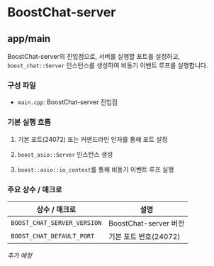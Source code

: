 # BoostChat-server

## app/main

BoostChat-server의 진입점으로, 서버를 실행할 포트를 설정하고, `boost_chat::Server` 인스턴스를 생성하여 비동기 이벤트 루프를 실행합니다.


### 구성 파일

- `main.cpp`: BoostChat-server 진입점


### 기본 실행 흐름

1. 기본 포트(24072) 또는 커맨드라인 인자를 통해 포트 설정

2. `boost_asio::Server` 인스턴스 생성

3. `boost::asio::io_context`를 통해 비동기 이벤트 루프 실행

### 주요 상수 / 매크로

| 상수 / 매크로 | 설명 |
|---------------|------|
| `BOOST_CHAT_SERVER_VERSION` | BoostChat-server 버전 |
| `BOOST_CHAT_DEFAULT_PORT` | 기본 포트 번호(24072) |

*추가 예정*
